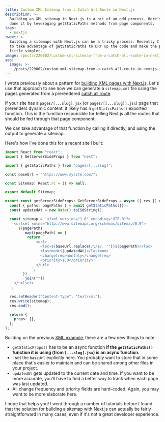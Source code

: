 ```yaml
---
title: Custom XML Sitemap from a Catch All Route in Next.js
description: >-
  Building an XML sitemap in Next.js is a bit of an odd process. Here’s how I’ve
  done it by leveraging getStaticPaths methods from page components.
tags:
  - nextjs
tweet: >-
  Building a sitemaps with Next.js can be a tricky process. Recently I was able
  to take advantage of getStaticPaths to DRY up the code and make the process a
  little simpler.
image: /posts/220802/custom-xml-sitemap-from-a-catch-all-route-in-nextjs-O4PtZMB7.png
seo:
  image: >-
    /posts/220802/custom-xml-sitemap-from-a-catch-all-route-in-nextjs-i0Ptrovt--meta.png
---
```


I wrote previously about a pattern for [building XML pages with Next.js](/posts/render-xml-page-with-nextjs/). Let's use that approach to see how we can generate a `sitemap.xml` file using the pages generated from a prerendered [catch all route](https://nextjs.org/docs/routing/dynamic-routes#catch-all-routes).

If your site has a `pages/[...slug].jsx` (or `pages/[[...slug]].jsx`) page that prerenders dynamic content, it likely has a `getStaticPaths()` exported function. This is the function responsible for telling Next.js all the routes that should be fed through that page component.

We can take advantage of that function by calling it directly, and using the output to generate a sitemap.

Here's how I've done this for a recent site I built:

```ts
import React from "react";
import { GetServerSideProps } from "next";

import { getStaticPaths } from "pages/[...slug]";

const baseUrl = "https://www.mysite.com/";

const Sitemap: React.FC = () => null;

export default Sitemap;

export const getServerSideProps: GetServerSideProps = async ({ res }) => {
  const { paths: pagePaths } = await getStaticPaths({});
  const updatedAt = new Date().toISOString();

  const sitemap = `<?xml version="1.0" encoding="UTF-8"?>
    <urlset xmlns="http://www.sitemaps.org/schemas/sitemap/0.9">
      ${pagePaths
        .map((pagePath) => {
          return `
              <url>
                <loc>${baseUrl.replace(/\/$/, "")}${pagePath}</loc>
                <lastmod>${updatedAt}</lastmod>
                <changefreq>monthly</changefreq>
                <priority>1.0</priority>
              </url>
            `;
        })
        .join("")}
    </urlset>
  `;

  res.setHeader("Content-Type", "text/xml");
  res.write(sitemap);
  res.end();

  return {
    props: {},
  };
};
```

Building on the previous [XML example](/posts/render-xml-page-with-nextjs/), there are a few new things to note:

- `getStaticProps()` has to be an async function **if the `getStaticPaths()` function it is using (from `[...slug].jsx`) is an async function.**
- I set the `baseUrl` explicitly here. You probably want to store that in some place that's easier to maintain and can be shared among other files in your project.
- `updatedAt` gets updated to the current date and time. If you want to be more accurate, you'll have to find a better way to track when each page was last updated.
- All change frequency and priority fields are hard-coded. Again, you may want to be more elaborate here.

I hope that helps you! I went through a number of tutorials before I found that the solution for building a sitemap with Next.js can actually be fairly straightforward in many cases, even if it's not a great developer experience.
